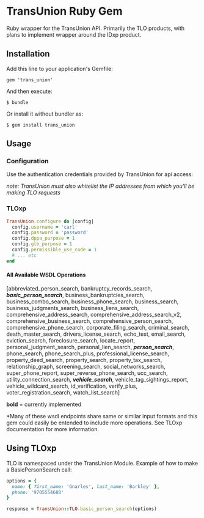 # TransUnion Ruby Gem

Ruby wrapper for the TransUnion API. Primarily the TLO products, with plans to implement wrapper around
the IDxp product.

## Installation

Add this line to your application's Gemfile:
   
    gem 'trans_union'
    
And then execute:

    $ bundle
    
Or install it without bundler as:

    $ gem install trans_union
    
## Usage

### Configuration

Use the authentication credentials provided by TransUnion for api access:

*note: TransUnion must also whitelist the IP addresses from which you'll be making TLO requests*

### TLOxp
```ruby
TransUnion.configure do |config|
  config.username = 'carl'
  config.password = 'password'
  config.dppa_purpose = 1
  config.glb_purpose = 1
  config.permissible_use_code = 1
  # ... etc
end
```

#### All Available WSDL Operations

[abbreviated_person_search, bankruptcy_records_search, _**basic_person_search**_, business_bankruptcies_search, business_combo_search, 
business_phone_search, business_search, business_judgments_search, business_liens_search, comprehensive_address_search, 
comprehensive_address_search_v2, comprehensive_business_search, comprehensive_person_search, comprehensive_phone_search, 
corporate_filing_search, criminal_search, death_master_search, drivers_license_search, echo_test, email_search, eviction_search, 
foreclosure_search, locate_report, personal_judgment_search, personal_lien_search, _**person_search**_, phone_search, phone_search_plus, 
professional_license_search, property_deed_search, property_search, property_tax_search, relationship_graph, screening_search, 
social_networks_search, super_phone_report, super_reverse_phone_search, ucc_search, utility_connection_search, _**vehicle_search**_, 
vehicle_tag_sightings_report, vehicle_wildcard_search, id_verification, verify_plus, voter_registration_search, watch_list_search]
 
__bold__ = currently implemented

*Many of these wsdl endpoints share same or similar input formats and this gem could easily be entended to include more
operations.  See TLOxp documentation for more information.



## Using TLOxp

TLO is namespaced under the TransUnion Module. 
Example of how to make a BasicPersonSearch call:
```ruby
options = {
  name: { first_name: 'Gnarles', last_name: 'Barkley' },
  phone: '9705554688'
}

response = TransUnion::TLO.basic_person_search(options)
```
